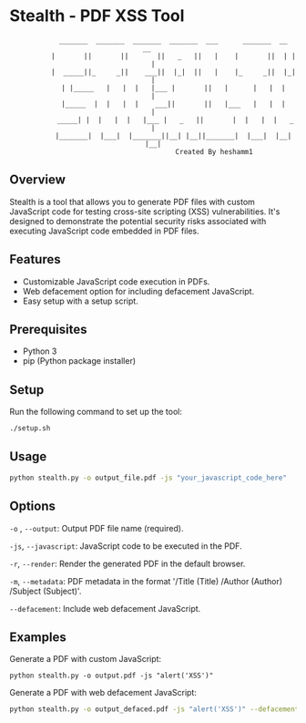 # Stealth - PDF XSS Tool


<div style="text-align:center">
 
```
          _______  _______  _______  _______  ___      _______  __   __   
          |       ||       ||       ||   _   ||   |    |       ||  | |  |
          |  _____||_     _||    ___||  |_|  ||   |    |_     _||  |_|  |
          | |_____   |   |  |   |___ |       ||   |      |   |  |       |
          |_____  |  |   |  |    ___||       ||   |___   |   |  |       |
           _____| |  |   |  |   |___ |   _   ||       |  |   |  |   _   |
          |_______|  |___|  |_______||__| |__||_______|  |___|  |__| |__|
                              Created By heshamm1
```
</div>



## Overview

Stealth is a tool that allows you to generate PDF files with custom JavaScript code for testing cross-site scripting (XSS) vulnerabilities. It's designed to demonstrate the potential security risks associated with executing JavaScript code embedded in PDF files.

## Features

- Customizable JavaScript code execution in PDFs.
- Web defacement option for including defacement JavaScript.
- Easy setup with a setup script.

## Prerequisites

- Python 3
- pip (Python package installer)

## Setup

Run the following command to set up the tool:

```bash
./setup.sh
```

## Usage

```bash
python stealth.py -o output_file.pdf -js "your_javascript_code_here"
```

## Options
`-o` , `--output`: Output PDF file name (required).

`-js`, `--javascript`: JavaScript code to be executed in the PDF.

`-r`, `--render`: Render the generated PDF in the default browser.

`-m`, `--metadata`: PDF metadata in the format '/Title (Title) /Author (Author) /Subject (Subject)'.

`--defacement`: Include web defacement JavaScript.

## Examples

Generate a PDF with custom JavaScript:

```
python stealth.py -o output.pdf -js "alert('XSS')"
```

Generate a PDF with web defacement JavaScript:

```bash
python stealth.py -o output_defaced.pdf -js "alert('XSS')" --defacement
```


